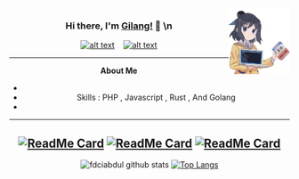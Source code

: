 <img src="https://github.com/gilang-as/gilang-as/blob/master/assets/gilang.png?raw=true" width="110" height="120" align="right"/>

<center>

### Hi there, I'm [Gilang!](https://gilang-as.github.io) 👋 \n
<a href="https://www.facebook.com/gilangads"><img src="https://image.flaticon.com/icons/svg/174/174848.svg" alt="alt text" width="20" height="20"/></a>      &nbsp;&nbsp;   <a href="https://www.instagram.com/gil_adis/"><img src="https://image.flaticon.com/icons/svg/174/174855.svg" alt="alt text" width="20" height="20"></a>



___

**About Me**

- 
- Skills : PHP , Javascript , Rust , And Golang
- 
___
[![ReadMe Card](https://github-readme-stats.vercel.app/api/pin/?username=gilang-as&repo=landTick)](https://github.com/gilang-as/landTick)
[![ReadMe Card](https://github-readme-stats.vercel.app/api/pin/?username=gilang-as&repo=gis-firebase)](https://github.com/gilang-as/gis-firebase)
[![ReadMe Card](https://github-readme-stats.vercel.app/api/pin/?username=gilang-as&repo=rsa-php-kriptografi)](https://github.com/gilang-as/rsa-php-kriptografi)
---
![fdciabdul github stats](https://github-readme-stats.vercel.app/api?username=gilang-as&show_icons=true&title_color=000&icon_color=79ff97&text_color=000)
[![Top Langs](https://github-readme-stats.vercel.app/api/top-langs/?username=gilang-as)](https://github.com/gilang-as)
